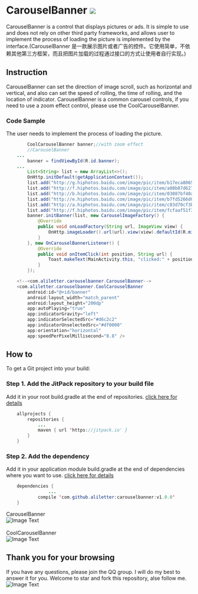 # CarouselBanner [![](https://jitpack.io/v/aliletter/carouselbanner.svg)](https://jitpack.io/#aliletter/carouselbanner)
CarouselBanner is a control that displays pictures or ads. It is simple to use and does not rely on other third party frameworks, and allows user to implement the process of loading the picture is implemented  by the interface.(CarouselBanner 是一款展示图片或者广告的控件。它使用简单，不依赖其他第三方框架，而且把图片加载的过程通过接口的方式让使用者自行实现。)
## Instruction
CarouselBanner can set the direction of image scroll, such as horizontal and vertical, and also can set the speed of rolling, the time of rolling, and the location of indicator. CarouselBanner is a common carousel controls, if you need to use a zoom effect control, please use the CoolCarouselBanner.
### Code Sample
The user needs to implement the process of loading the picture.
```Java
        CoolCarouselBanner banner;//with zoom effect
        //CarouselBanner
    ...
        banner = findViewById(R.id.banner);
    ...
        List<String> list = new ArrayList<>();
        OnHttp.initDefault(getApplicationContext());
        list.add("http://g.hiphotos.baidu.com/image/pic/item/b17eca8065380cd78775def0ab44ad3459828147.jpg");
        list.add("http://f.hiphotos.baidu.com/image/pic/item/a08b87d6277f9e2faa2048151530e924b899f392.jpg");
        list.add("http://b.hiphotos.baidu.com/image/pic/item/03087bf40ad162d923621d011bdfa9ec8a13cd1b.jpg");
        list.add("http://e.hiphotos.baidu.com/image/pic/item/b7fd5266d0160924d76acf06de0735fae6cd345b.jpg");
        list.add("http://a.hiphotos.baidu.com/image/pic/item/c83d70cf3bc79f3d785ce62db0a1cd11728b2969.jpg");
        list.add("http://f.hiphotos.baidu.com/image/pic/item/fcfaaf51f3deb48fd146bfc3fa1f3a292df578fb.jpg");
        banner.initBanner(list, new CarouselImageFactory() {
            @Override
            public void onLoadFactory(String url, ImageView view) {
                OnHttp.imageLoader().url(url).view(view).defaultId(R.mipmap.ic_launcher).build();
            }
        }, new OnCarouselBannerListener() {
            @Override
            public void onItemClick(int position, String url) {
                Toast.makeText(MainActivity.this, "clicked:" + position, Toast.LENGTH_SHORT).show();
            }
        });

```
```Java
    <!--<com.aliletter.carouselbanner.CarouselBanner-->
    <com.aliletter.carouselbanner.CoolCarouselBanner
        android:id="@+id/banner"
        android:layout_width="match_parent"
        android:layout_height="200dp"
        app:autoPlaying="true"
        app:indicatorGravity="left"
        app:indicatorSelectedSrc="#d6c2c2"
        app:indicatorUnselectedSrc="#df0000"
        app:orientation="horizontal"
        app:speedPerPixelMillisecond="0.8" />
```
## How to
To get a Git project into your build:
### Step 1. Add the JitPack repository to your build file
Add it in your root build.gradle at the end of repositories.   [click here for details](https://github.com/aliletter/CarouselBanner/blob/master/root_build.gradle.png)
```Java
	allprojects {
		repositories {
			...
			maven { url 'https://jitpack.io' }
		}
	}
```
### Step 2. Add the dependency
Add it in your application module build.gradle at the end of dependencies where you want to use.   [click here for details](https://github.com/aliletter/CarouselBanner/blob/master/application_build.gradle.png)
```Java
	dependencies {
                ...
	        compile 'com.github.aliletter:carouselbanner:v1.0.0'
	}
```
CarouselBanner
<br>
![Image Text](https://github.com/aliletter/CarouselBanner/blob/master/CarouselBanner.gif)
<br><br>
CoolCarouselBanner
<br>
![Image Text](https://github.com/aliletter/CarouselBanner/blob/master/CoolCarouselBanner.gif)
<br>
## Thank you for your browsing
If you have any questions, please join the QQ group. I will do my best to answer it for you. Welcome to star and fork this repository, alse follow me.
<br>
![Image Text](https://github.com/aliletter/CarouselBanner/blob/master/qq_group.png)
